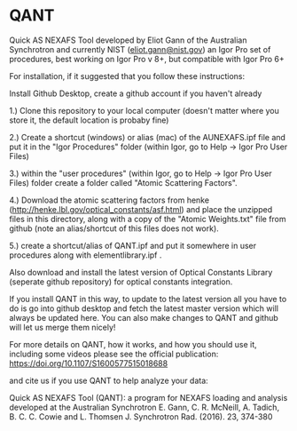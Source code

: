 # QANT
Quick AS NEXAFS Tool
developed by Eliot Gann of the Australian Synchrotron and currently NIST (eliot.gann@nist.gov)
an Igor Pro set of procedures, best working on Igor Pro v 8+, but compatible with Igor Pro 6+

For installation, if it suggested that you follow these instructions:

Install Github Desktop, create a github account if you haven't already

1.) Clone this repository to your local computer (doesn't matter where you store it, the default location is probaby fine)

2.) Create a shortcut (windows) or alias (mac) of the AUNEXAFS.ipf file and put it in the "Igor Procedures" folder (within Igor, go to  Help -> Igor Pro User Files)

3.) within the "user procedures" (within Igor, go to  Help -> Igor Pro User Files) folder create a folder called "Atomic Scattering Factors".

4.) Download the atomic scattering factors from henke (http://henke.lbl.gov/optical_constants/asf.html)  and place the unzipped files in this directory, along with a copy of the "Atomic Weights.txt" file from github (note an alias/shortcut of this files does not work).

5.) create a shortcut/alias of QANT.ipf and put it somewhere in user procedures along with elementlibrary.ipf .  

Also download and install the latest version of Optical Constants Library (seperate github repository) for optical constants integration.

If you install QANT in this way, to update to the latest version all you have to do is go into github desktop and fetch the latest master version which will always be updated here.  You can also make changes to QANT and github will let us merge them nicely!

For more details on QANT, how it works, and how you should use it, including some videos please see the official publication:
https://doi.org/10.1107/S1600577515018688

and cite us if you use QANT to help analyze your data:

Quick AS NEXAFS Tool (QANT): a program for NEXAFS loading and analysis developed at the Australian Synchrotron
E. Gann, C. R. McNeill, A. Tadich, B. C. C. Cowie and L. Thomsen
J. Synchrotron Rad. (2016). 23, 374-380
